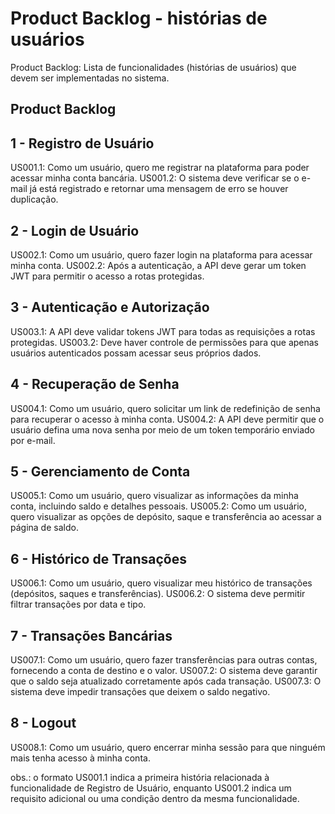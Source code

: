 # Product Backlog - histórias de usuários

Product Backlog: Lista de funcionalidades (histórias de usuários) que devem ser implementadas no sistema.

## Product Backlog

## 1 - Registro de Usuário

US001.1: Como um usuário, quero me registrar na plataforma para poder acessar minha conta bancária.
US001.2: O sistema deve verificar se o e-mail já está registrado e retornar uma mensagem de erro se houver duplicação.

## 2 - Login de Usuário

US002.1: Como um usuário, quero fazer login na plataforma para acessar minha conta.
US002.2: Após a autenticação, a API deve gerar um token JWT para permitir o acesso a rotas protegidas.

## 3 - Autenticação e Autorização

US003.1: A API deve validar tokens JWT para todas as requisições a rotas protegidas.
US003.2: Deve haver controle de permissões para que apenas usuários autenticados possam acessar seus próprios dados.

## 4 - Recuperação de Senha

US004.1: Como um usuário, quero solicitar um link de redefinição de senha para recuperar o acesso à minha conta.
US004.2: A API deve permitir que o usuário defina uma nova senha por meio de um token temporário enviado por e-mail.

## 5 - Gerenciamento de Conta

US005.1: Como um usuário, quero visualizar as informações da minha conta, incluindo saldo e detalhes pessoais.
US005.2: Como um usuário, quero visualizar as opções de depósito, saque e transferência ao acessar a página de saldo.

## 6 - Histórico de Transações

US006.1: Como um usuário, quero visualizar meu histórico de transações (depósitos, saques e transferências).
US006.2: O sistema deve permitir filtrar transações por data e tipo.

## 7 - Transações Bancárias

US007.1: Como um usuário, quero fazer transferências para outras contas, fornecendo a conta de destino e o valor.
US007.2: O sistema deve garantir que o saldo seja atualizado corretamente após cada transação.
US007.3: O sistema deve impedir transações que deixem o saldo negativo.

## 8 - Logout

US008.1: Como um usuário, quero encerrar minha sessão para que ninguém mais tenha acesso à minha conta.

obs.:
o formato US001.1 indica a primeira história relacionada à funcionalidade de Registro de Usuário, enquanto US001.2 indica um requisito adicional ou uma condição dentro da mesma funcionalidade.
